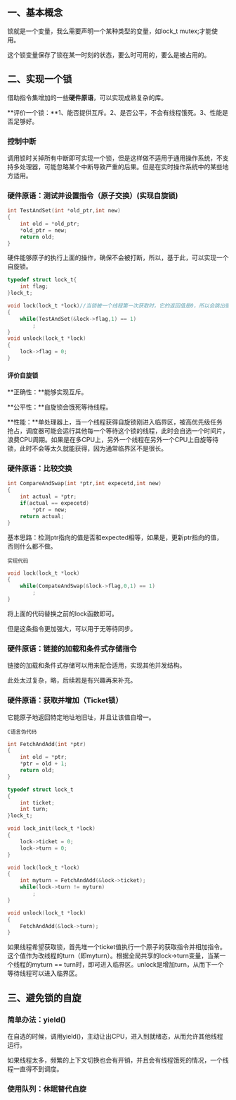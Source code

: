 ## 一、基本概念

锁就是一个变量，我么需要声明一个某种类型的变量，如lock_t mutex;才能使用。

这个锁变量保存了锁在某一时刻的状态，要么时可用的，要么是被占用的。

## 二、实现一个锁

借助指令集增加的一些**硬件原语**，可以实现成熟复杂的库。

**评价一个锁：**1、能否提供互斥。2、是否公平，不会有线程饿死。3、性能是否足够好。

### 控制中断

调用锁时关掉所有中断即可实现一个锁，但是这样做不适用于通用操作系统，不支持多处理器，可能忽略某个中断导致严重的后果。但是在实时操作系统中的某些地方适用。

### 硬件原语：测试并设置指令（原子交换）(实现自旋锁)

```c
int TestAndSet(int *old_ptr,int new)
{
	int old = *old_ptr;
	*old_ptr = new;
	return old;
}
```

硬件能够原子的执行上面的操作，确保不会被打断，所以，基于此，可以实现一个自旋锁。

```c
typedef struct lock_t{
    int flag;
}lock_t;

void lock(lock_t *lock)//当锁被一个线程第一次获取时，它的返回值是0，所以会跳出循环，并且把锁的标志位置为1，这样就实现 一						 //个自旋锁,也就是当另外一个线程获取时，会进入到循环等待锁被释放，由这个线程再置1
{
	while(TestAndSet(&lock->flag,1) == 1)
		;
}
void unlock(lock_t *lock)
{
    lock->flag = 0;
}
```

#### 评价自旋锁

**正确性：**能够实现互斥。

**公平性：**自旋锁会饿死等待线程。

**性能：**单处理器上，当一个线程获得自旋锁刚进入临界区，被高优先级任务抢占，调度器可能会运行其他每一个等待这个锁的线程，此时会自选一个时间片，浪费CPU周期。如果是在多CPU上，另外一个线程在另外一个CPU上自旋等待锁，此时不会等太久就能获得，因为通常临界区不是很长。

### 硬件原语：比较交换

```c
int CompareAndSwap(int *ptr,int expecetd,int new)
{
	int actual = *ptr;
	if(actual == expecetd)
		*ptr = new;
	return actual;
}
```

基本思路：检测ptr指向的值是否和expected相等，如果是，更新ptr指向的值，否则什么都不做。

`实现代码`

```c
void lock(lock_t *lock)
{
	while(CompateAndSwap(&lock->flag,0,1) == 1)
		;
}
```

将上面的代码替换之前的lock函数即可。

但是这条指令更加强大，可以用于无等待同步。

### 硬件原语：链接的加载和条件式存储指令

链接的加载和条件式存储可以用来配合适用，实现其他并发结构。

此处太过复杂，略，后续若是有兴趣再来补充。

### 硬件原语：获取并增加（Ticket锁）

它能原子地返回特定地址地旧址，并且让该值自增一。

`C语言伪代码`

```c
int FetchAndAdd(int *ptr)
{
	int old = *ptr;
	*ptr = old + 1;
	return old;
}

typedef struct lock_t
{
    int ticket;
    int turn;
}lock_t;

void lock_init(lock_t *lock)
{
    lock->ticket = 0;
    lock->turn = 0;
}

void lock(lock_t *lock)
{
    int myturn = FetchAndAdd(&lock->ticket);
    while(lock->turn != myturn)
        ;
}

void unlock(lock_t *lock)
{
    FetchAndAdd(&lock->turn);
}
```

如果线程希望获取锁，首先堆一个ticket值执行一个原子的获取指令并相加指令。这个值作为改线程的turn（即myturn）。根据全局共享的lock->turn变量，当某一个线程的myturn == turn时，即可进入临界区。unlock是增加turn，从而下一个等待线程可以进入临界区。

## 三、避免锁的自旋

### 简单办法：yield()

在自选的时候，调用yield()，主动让出CPU，进入到就绪态，从而允许其他线程运行。

如果线程太多，频繁的上下文切换也会有开销，并且会有线程饿死的情况，一个线程一直得不到调度。

### 使用队列：休眠替代自旋



